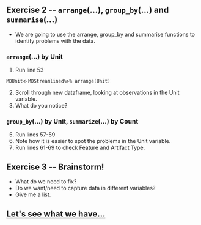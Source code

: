 ## Exercise 2 -- `arrange`(...), `group_by`(...) and `summarise`(...)

* We are going to use the arrange, group_by and summarise functions to identify problems with the data.

### `arrange`(...) by Unit
1. Run line 53
```
MDUnit<-MDStreamlined%>% arrange(Unit)
```
2. Scroll through new dataframe, looking at observations in the Unit variable.
3. What do you notice?

### `group_by`(...) by Unit, `summarize`(...) by Count
5. Run lines 57-59
6. Note how it is easier to spot the problems in the Unit variable.
7. Run lines 61-69 to check Feature and Artifact Type.

## Exercise 3 -- Brainstorm! 

* What do we need to fix?
* Do we want/need to capture data in different variables?
* Give me a list.

## [Let's see what we have...](https://github.com/DAACS-Research-Consortium/DAACS-Open-Academy/blob/main/FSS2021/Workshop4/Part_IV.md)

